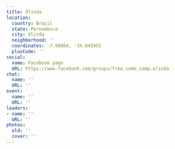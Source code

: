 ```yaml
---
title: Olinda
location:
  country: Brazil
  state: Pernambuco
  city: Olinda
  neighborhood: ''
  coordinates: -7.99864, -34.845955
  plusCode: ''
social:
  name: Facebook page
  URL: https://www.facebook.com/groups/free.code.camp.olinda
chat:
  name: ''
  URL: ''
event:
  name: ''
  URL: ''
leaders:
- name: ''
  URL: ''
photos:
  old: ''
  cover: ''
---
```

